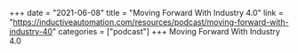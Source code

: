 +++
date = "2021-06-08"
title = "Moving Forward With Industry 4.0"
link = "https://inductiveautomation.com/resources/podcast/moving-forward-with-industry-40"
categories = ["podcast"]
+++
Moving Forward With Industry 4.0
